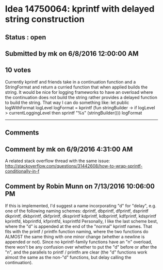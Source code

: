 # Idea 14750064: kprintf with delayed string construction #

## Status : open

## Submitted by mk on 6/8/2016 12:00:00 AM

## 10 votes

Currently kprintf and friends take in a continuation function and a StringFormat and return a curried function that when applied builds the string.
It would be nice for logging frameworks to have an overload where the continuation does not build the string rather provides a delayed function to build the string.
That way I can do something like:
let public logWithFormat logLevel logFormat =
kprintf (fun stringBuilder -> if logLevel > currentLoggingLevel then sprintf "%s" (stringBuilder())) logFormat


------------------------
## Comments


## Comment by mk on 6/9/2016 4:31:00 AM
A related stack overflow thread with the same issue: http://stackoverflow.com/questions/31442608/how-to-wrap-sprintf-conditionally-in-f


## Comment by Robin Munn on 7/13/2016 10:06:00 PM
If this is implemented, I'd suggest a name incorporating "d" for "delay", e.g. one of the following naming schemes:
dprintf, dbprintf, dfprintf, dsprintf
dkprintf, dkbprintf, dkfprintf, dksprintf
kdprintf, kdbprintf, kdfprintf, kdsprintf
kprintfd, kbprintfd, kfprintfd, ksprintfd
Personally, I like the last scheme best, where the "d" is appended at the end of the "normal" kprintf names. That fits with the printf / printfn function naming, where the two functions do ALMOST the same thing with one minor change (whether a newline is appended or not). Since no kprintf-family functions have an "n" overload, there won't be any confusion over whether to put the "d" before or after the "n", and the parallels to printf / printfn are clear (the "d" functions work almost the same as the non-"d" functions, but delay calling the continuation).

